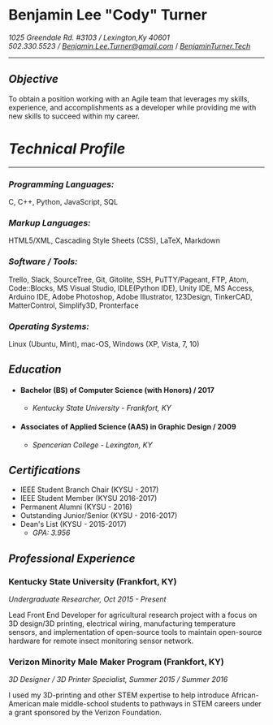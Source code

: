 Benjamin Lee "Cody" Turner
===============

_1025 Greendale Rd. #3103 / Lexington,Ky 40601_  
_502.330.5523 / [Benjamin.Lee.Turner@gmail.com](mailto:benjamin.lee.turner@gmail.com)_
 / _[BenjaminTurner.Tech](www.benjaminturner.tech)_
***
_Objective_
---------

To obtain a position working with an Agile team that leverages my skills,
experience, and accomplishments as a developer while providing me with new
skills to succeed within my career.

_Technical Profile_
===
---
### _Programming Languages:_

C, C++, Python, JavaScript, SQL

### _Markup Languages:_
HTML5/XML, Cascading Style Sheets (CSS), LaTeX, Markdown

### _Software / Tools:_

Trello, Slack, SourceTree, Git, Gitolite, SSH, PuTTY/Pageant, FTP, Atom,
Code::Blocks, MS Visual Studio, IDLE(Python IDE), Unity IDE, MS Access,
Arduino IDE, Adobe Photoshop, Adobe Illustrator, 123Design, TinkerCAD,
MatterControl, Simplify3D, Pronterface

### _Operating Systems:_

Linux (Ubuntu, Mint), mac-OS, Windows (XP, Vista, 7, 10)

_Education_
----------------------------

* #### Bachelor (BS) of Computer Science (with Honors) / 2017
  + _Kentucky State University - Frankfort, KY_

* #### Associates of Applied Science (AAS) in Graphic Design / 2009
  + _Spencerian College - Lexington, KY_

_Certifications_
-------------------------------
* IEEE Student Branch Chair (KYSU - 2017)
* IEEE Student Member (KYSU 2016-2017)
* Permanent Alumni (KYSU - 2016)
* Outstanding Junior/Senior (KYSU - 2016-2017)
* Dean's List (KYSU - 2015-2017)
  + _GPA: 3.956_

_Professional Experience_
-----------------------

### Kentucky State University (Frankfort, KY)

_Undergraduate Researcher, Oct 2015 - Present_

Lead Front End Developer for agricultural research project with a focus on 3D
design/3D printing, electrical wiring, manufacturing temperature sensors, and
implementation of open-source tools to maintain open-source hardware for remote
insect monitoring sensor network.

### Verizon Minority Male Maker Program  (Frankfort, KY)

_3D Designer / 3D Printer Specialist, Summer 2015 / Summer 2016_

I used my 3D-printing and other STEM expertise to help introduce
African-American male middle-school students to pathways in STEM careers under
 a grant sponsored by the Verizon Foundation.
